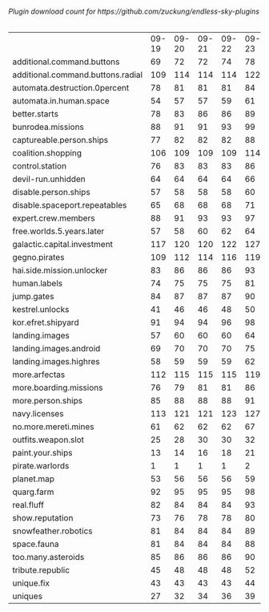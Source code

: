 <h6>Plugin download count for https://github.com/zuckung/endless-sky-plugins<br>
<br>
<table>
	<tr>
		<td></td>
		<td>09-19</td>
		<td>09-20</td>
		<td>09-21</td>
		<td>09-22</td>
		<td>09-23</td>
		<td>09-24</td>
		<td>09-25</td>
		<td>today +</td>
	</tr>
	<tr>
		<td>additional.command.buttons</td>
		<td>69</td>
		<td>72</td>
		<td>72</td>
		<td>74</td>
		<td>78</td>
		<td>81</td>
		<td>81</td>
		<td></td>
	</tr>
	<tr>
		<td>additional.command.buttons.radial</td>
		<td>109</td>
		<td>114</td>
		<td>114</td>
		<td>114</td>
		<td>122</td>
		<td>125</td>
		<td>125</td>
		<td></td>
	</tr>
	<tr>
		<td>automata.destruction.0percent</td>
		<td>78</td>
		<td>81</td>
		<td>81</td>
		<td>81</td>
		<td>84</td>
		<td>85</td>
		<td>85</td>
		<td></td>
	</tr>
	<tr>
		<td>automata.in.human.space</td>
		<td>54</td>
		<td>57</td>
		<td>57</td>
		<td>59</td>
		<td>61</td>
		<td>62</td>
		<td>62</td>
		<td></td>
	</tr>
	<tr>
		<td>better.starts</td>
		<td>78</td>
		<td>83</td>
		<td>86</td>
		<td>86</td>
		<td>89</td>
		<td>92</td>
		<td>92</td>
		<td></td>
	</tr>
	<tr>
		<td>bunrodea.missions</td>
		<td>88</td>
		<td>91</td>
		<td>91</td>
		<td>93</td>
		<td>99</td>
		<td>102</td>
		<td>102</td>
		<td></td>
	</tr>
	<tr>
		<td>captureable.person.ships</td>
		<td>77</td>
		<td>82</td>
		<td>82</td>
		<td>82</td>
		<td>88</td>
		<td>89</td>
		<td>89</td>
		<td></td>
	</tr>
	<tr>
		<td>coalition.shopping</td>
		<td>106</td>
		<td>109</td>
		<td>109</td>
		<td>109</td>
		<td>114</td>
		<td>116</td>
		<td>116</td>
		<td></td>
	</tr>
	<tr>
		<td>control.station</td>
		<td>76</td>
		<td>83</td>
		<td>83</td>
		<td>83</td>
		<td>86</td>
		<td>87</td>
		<td>87</td>
		<td></td>
	</tr>
	<tr>
		<td>devil-run.unhidden</td>
		<td>64</td>
		<td>64</td>
		<td>64</td>
		<td>64</td>
		<td>66</td>
		<td>66</td>
		<td>66</td>
		<td></td>
	</tr>
	<tr>
		<td>disable.person.ships</td>
		<td>57</td>
		<td>58</td>
		<td>58</td>
		<td>58</td>
		<td>60</td>
		<td>61</td>
		<td>61</td>
		<td></td>
	</tr>
	<tr>
		<td>disable.spaceport.repeatables</td>
		<td>65</td>
		<td>68</td>
		<td>68</td>
		<td>68</td>
		<td>71</td>
		<td>72</td>
		<td>72</td>
		<td></td>
	</tr>
	<tr>
		<td>expert.crew.members</td>
		<td>88</td>
		<td>91</td>
		<td>93</td>
		<td>93</td>
		<td>97</td>
		<td>100</td>
		<td>100</td>
		<td></td>
	</tr>
	<tr>
		<td>free.worlds.5.years.later</td>
		<td>57</td>
		<td>58</td>
		<td>60</td>
		<td>62</td>
		<td>64</td>
		<td>65</td>
		<td>65</td>
		<td></td>
	</tr>
	<tr>
		<td>galactic.capital.investment</td>
		<td>117</td>
		<td>120</td>
		<td>120</td>
		<td>122</td>
		<td>127</td>
		<td>128</td>
		<td>128</td>
		<td></td>
	</tr>
	<tr>
		<td>gegno.pirates</td>
		<td>109</td>
		<td>112</td>
		<td>114</td>
		<td>116</td>
		<td>119</td>
		<td>122</td>
		<td>122</td>
		<td></td>
	</tr>
	<tr>
		<td>hai.side.mission.unlocker</td>
		<td>83</td>
		<td>86</td>
		<td>86</td>
		<td>86</td>
		<td>93</td>
		<td>94</td>
		<td>94</td>
		<td></td>
	</tr>
	<tr>
		<td>human.labels</td>
		<td>74</td>
		<td>75</td>
		<td>75</td>
		<td>75</td>
		<td>81</td>
		<td>82</td>
		<td>82</td>
		<td></td>
	</tr>
	<tr>
		<td>jump.gates</td>
		<td>84</td>
		<td>87</td>
		<td>87</td>
		<td>87</td>
		<td>90</td>
		<td>91</td>
		<td>91</td>
		<td></td>
	</tr>
	<tr>
		<td>kestrel.unlocks</td>
		<td>41</td>
		<td>46</td>
		<td>46</td>
		<td>48</td>
		<td>50</td>
		<td>51</td>
		<td>51</td>
		<td></td>
	</tr>
	<tr>
		<td>kor.efret.shipyard</td>
		<td>91</td>
		<td>94</td>
		<td>94</td>
		<td>96</td>
		<td>98</td>
		<td>101</td>
		<td>101</td>
		<td></td>
	</tr>
	<tr>
		<td>landing.images</td>
		<td>57</td>
		<td>60</td>
		<td>60</td>
		<td>60</td>
		<td>64</td>
		<td>65</td>
		<td>65</td>
		<td></td>
	</tr>
	<tr>
		<td>landing.images.android</td>
		<td>69</td>
		<td>70</td>
		<td>70</td>
		<td>70</td>
		<td>75</td>
		<td>78</td>
		<td>78</td>
		<td></td>
	</tr>
	<tr>
		<td>landing.images.highres</td>
		<td>58</td>
		<td>59</td>
		<td>59</td>
		<td>59</td>
		<td>62</td>
		<td>63</td>
		<td>63</td>
		<td></td>
	</tr>
	<tr>
		<td>more.arfectas</td>
		<td>112</td>
		<td>115</td>
		<td>115</td>
		<td>115</td>
		<td>119</td>
		<td>122</td>
		<td>122</td>
		<td></td>
	</tr>
	<tr>
		<td>more.boarding.missions</td>
		<td>76</td>
		<td>79</td>
		<td>81</td>
		<td>81</td>
		<td>86</td>
		<td>89</td>
		<td>89</td>
		<td></td>
	</tr>
	<tr>
		<td>more.person.ships</td>
		<td>85</td>
		<td>88</td>
		<td>88</td>
		<td>88</td>
		<td>91</td>
		<td>92</td>
		<td>92</td>
		<td></td>
	</tr>
	<tr>
		<td>navy.licenses</td>
		<td>113</td>
		<td>121</td>
		<td>121</td>
		<td>123</td>
		<td>127</td>
		<td>128</td>
		<td>128</td>
		<td></td>
	</tr>
	<tr>
		<td>no.more.mereti.mines</td>
		<td>61</td>
		<td>62</td>
		<td>62</td>
		<td>62</td>
		<td>67</td>
		<td>68</td>
		<td>68</td>
		<td></td>
	</tr>
	<tr>
		<td>outfits.weapon.slot</td>
		<td>25</td>
		<td>28</td>
		<td>30</td>
		<td>30</td>
		<td>32</td>
		<td>33</td>
		<td>33</td>
		<td></td>
	</tr>
	<tr>
		<td>paint.your.ships</td>
		<td>13</td>
		<td>14</td>
		<td>16</td>
		<td>18</td>
		<td>21</td>
		<td>24</td>
		<td>24</td>
		<td></td>
	</tr>
	<tr>
		<td>pirate.warlords</td>
		<td>1</td>
		<td>1</td>
		<td>1</td>
		<td>1</td>
		<td>2</td>
		<td>2</td>
		<td>2</td>
		<td></td>
	</tr>
	<tr>
		<td>planet.map</td>
		<td>53</td>
		<td>56</td>
		<td>56</td>
		<td>56</td>
		<td>59</td>
		<td>60</td>
		<td>60</td>
		<td></td>
	</tr>
	<tr>
		<td>quarg.farm</td>
		<td>92</td>
		<td>95</td>
		<td>95</td>
		<td>95</td>
		<td>98</td>
		<td>101</td>
		<td>101</td>
		<td></td>
	</tr>
	<tr>
		<td>real.fluff</td>
		<td>82</td>
		<td>84</td>
		<td>84</td>
		<td>84</td>
		<td>93</td>
		<td>93</td>
		<td>93</td>
		<td></td>
	</tr>
	<tr>
		<td>show.reputation</td>
		<td>73</td>
		<td>76</td>
		<td>78</td>
		<td>78</td>
		<td>80</td>
		<td>81</td>
		<td>81</td>
		<td></td>
	</tr>
	<tr>
		<td>snowfeather.robotics</td>
		<td>81</td>
		<td>84</td>
		<td>84</td>
		<td>84</td>
		<td>89</td>
		<td>90</td>
		<td>90</td>
		<td></td>
	</tr>
	<tr>
		<td>space.fauna</td>
		<td>81</td>
		<td>84</td>
		<td>84</td>
		<td>84</td>
		<td>88</td>
		<td>89</td>
		<td>89</td>
		<td></td>
	</tr>
	<tr>
		<td>too.many.asteroids</td>
		<td>85</td>
		<td>86</td>
		<td>86</td>
		<td>86</td>
		<td>90</td>
		<td>93</td>
		<td>93</td>
		<td></td>
	</tr>
	<tr>
		<td>tribute.republic</td>
		<td>45</td>
		<td>48</td>
		<td>48</td>
		<td>48</td>
		<td>52</td>
		<td>53</td>
		<td>53</td>
		<td></td>
	</tr>
	<tr>
		<td>unique.fix</td>
		<td>43</td>
		<td>43</td>
		<td>43</td>
		<td>43</td>
		<td>44</td>
		<td>44</td>
		<td>44</td>
		<td></td>
	</tr>
	<tr>
		<td>uniques</td>
		<td>27</td>
		<td>32</td>
		<td>34</td>
		<td>36</td>
		<td>39</td>
		<td>42</td>
		<td>42</td>
		<td></td>
	</tr>
</table>
</h6>
